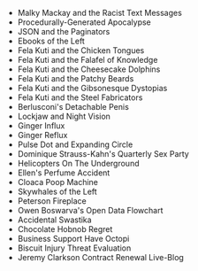 * Malky Mackay and the Racist Text Messages
* Procedurally-Generated Apocalypse
* JSON and the Paginators
* Ebooks of the Left
* Fela Kuti and the Chicken Tongues
* Fela Kuti and the Falafel of Knowledge
* Fela Kuti and the Cheesecake Dolphins
* Fela Kuti and the Patchy Beards
* Fela Kuti and the Gibsonesque Dystopias
* Fela Kuti and the Steel Fabricators
* Berlusconi's Detachable Penis
* Lockjaw and Night Vision
* Ginger Influx
* Ginger Reflux
* Pulse Dot and Expanding Circle
* Dominique Strauss-Kahn's Quarterly Sex Party
* Helicopters On The Underground
* Ellen's Perfume Accident
* Cloaca Poop Machine
* Skywhales of the Left
* Peterson Fireplace
* Owen Boswarva's Open Data Flowchart
* Accidental Swastika
* Chocolate Hobnob Regret
* Business Support Have Octopi
* Biscuit Injury Threat Evaluation
* Jeremy Clarkson Contract Renewal Live-Blog
